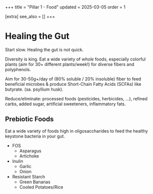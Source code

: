 +++
title = "Pillar 1 - Food"
updated = 2025-03-05
order = 1

[extra]
see_also = []
+++

# Healing the Gut
Start slow. Healing the gut is not quick.

Diversity is king. Eat a wide variety of _whole_ foods, especially colorful plants (aim for 30+ different plants/week!) for diverse fibers and polyphenols.

Aim for 30-50g+/day of (80% soluble / 20% insoluble) fiber to feed beneficial microbes & produce Short-Chain Fatty Acids (SCFAs) like butyrate. (sa. psyllium husk).

Reduce/eliminate: processed foods (pesticides, herbicides, ...), refined carbs, added sugar, artificial sweeteners, inflammatory fats.

## Prebiotic Foods
Eat a wide variety of foods high in oligosaccharides to feed the healthy keystone bacteria in your gut.

- FOS
    - Asparagus
    - Artichoke
- Inulin
    - Garlic
    - Onion
- Resistant Starch
    - Green Bananas
    - Cooled Potatoes/Rice
